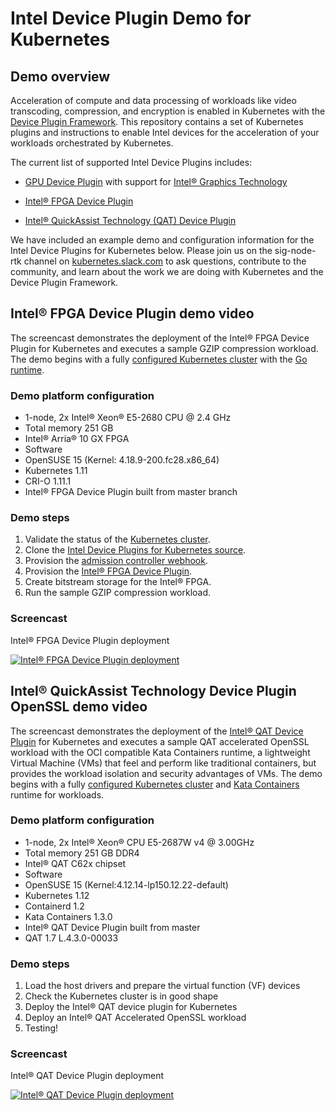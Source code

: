# Intel Device Plugin Demo for Kubernetes

## Demo overview

Acceleration of compute and data processing of workloads like video
transcoding, compression, and encryption is enabled in Kubernetes with
the [Device Plugin Framework](https://kubernetes.io/docs/concepts/extend-kubernetes/compute-storage-net/device-plugins/). This repository
contains a set of Kubernetes plugins and instructions to enable Intel devices
for the acceleration of your workloads orchestrated by Kubernetes.

The current list of supported Intel Device Plugins includes:

- [GPU Device Plugin](https://github.com/intel/intel-device-plugins-for-kubernetes/blob/master/cmd/gpu_plugin/README.md) with support for [Intel® Graphics Technology](https://www.intel.com/content/www/us/en/architecture-and-technology/visual-technology/graphics-overview.html)

- [Intel® FPGA Device Plugin](https://github.com/intel/intel-device-plugins-for-kubernetes/blob/master/cmd/fpga_plugin/README.md)

- [Intel® QuickAssist Technology (QAT) Device Plugin](https://github.com/intel/intel-device-plugins-for-kubernetes/blob/master/cmd/qat_plugin/README.md)

We have included an example demo and configuration information for the Intel
Device Plugins for Kubernetes below. Please join us on the sig-node-rtk channel
on [kubernetes.slack.com](https://kubernetes.slack.com/) to ask questions,
contribute to the community, and learn about the work we are doing with
Kubernetes and the Device Plugin Framework.

## Intel® FPGA Device Plugin demo video

The screencast demonstrates the deployment of the Intel® FPGA Device Plugin for
Kubernetes and executes a sample GZIP compression workload. The demo begins
with a fully [configured Kubernetes cluster](https://kubernetes.io/docs/setup/independent/create-cluster-kubeadm/)
with the [Go runtime](https://golang.org/doc/install).

### Demo platform configuration

- 1-node, 2x Intel® Xeon® E5-2680 CPU @ 2.4 GHz
- Total memory 251 GB
- Intel® Arria® 10 GX FPGA
- Software
- OpenSUSE 15 (Kernel: 4.18.9-200.fc28.x86_64)
- Kubernetes 1.11
- CRI-O 1.11.1
- Intel® FPGA Device Plugin built from master branch

### Demo steps

1. Validate the status of the [Kubernetes cluster](https://kubernetes.io/docs/setup/independent/create-cluster-kubeadm/).
2. Clone the [Intel Device Plugins for Kubernetes source](https://github.com/intel/intel-device-plugins-for-kubernetes).
3. Provision the [admission controller webhook](https://github.com/intel/intel-device-plugins-for-kubernetes/blob/master/cmd/fpga_admissionwebhook/README.md).
4. Provision the [Intel® FPGA Device Plugin](https://github.com/intel/intel-device-plugins-for-kubernetes/blob/master/cmd/fpga_plugin/README.md).
5. Create bitstream storage for the Intel® FPGA.
6. Run the sample GZIP compression workload.

### Screencast

Intel® FPGA Device Plugin deployment

[![Intel® FPGA Device Plugin deployment](https://asciinema.org/a/mRn15bkRRUzTG4kp2UeHQX6gk.png)](https://asciinema.org/a/mRn15bkRRUzTG4kp2UeHQX6gk)

## Intel® QuickAssist Technology Device Plugin OpenSSL demo video

The screencast demonstrates the deployment of the [Intel® QAT Device Plugin](https://github.com/intel/intel-device-plugins-for-kubernetes/blob/master/cmd/qat_plugin/README.md) for
Kubernetes and executes a sample QAT accelerated OpenSSL workload with the OCI
compatible Kata Containers runtime, a lightweight Virtual Machine (VMs) that feel
and perform like traditional containers, but provides the workload isolation
and security advantages of VMs. The demo begins with a fully [configured Kubernetes cluster](https://kubernetes.io/docs/setup/independent/create-cluster-kubeadm/)
and [Kata Containers](https://github.com/kata-containers/documentation/tree/master/install) runtime for workloads.

### Demo platform configuration

- 1-node, 2x Intel® Xeon® CPU E5-2687W v4 @ 3.00GHz
- Total memory 251 GB DDR4
- Intel® QAT C62x chipset
- Software
- OpenSUSE 15 (Kernel:4.12.14-lp150.12.22-default)
- Kubernetes 1.12
- Containerd 1.2
- Kata Containers 1.3.0
- Intel® QAT Device Plugin built from master
- QAT 1.7 L.4.3.0-00033

### Demo steps

1. Load the host drivers and prepare the virtual function (VF) devices
2. Check the Kubernetes cluster is in good shape
3. Deploy the Intel® QAT device plugin for Kubernetes
4. Deploy an Intel® QAT Accelerated OpenSSL workload
5. Testing!

### Screencast
Intel® QAT Device Plugin deployment

[![Intel® QAT Device Plugin deployment](https://asciinema.org/a/2N7wF3c9oeCuB9sFqTNm2gmOr.png)](https://asciinema.org/a/2N7wF3c9oeCuB9sFqTNm2gmOr)
